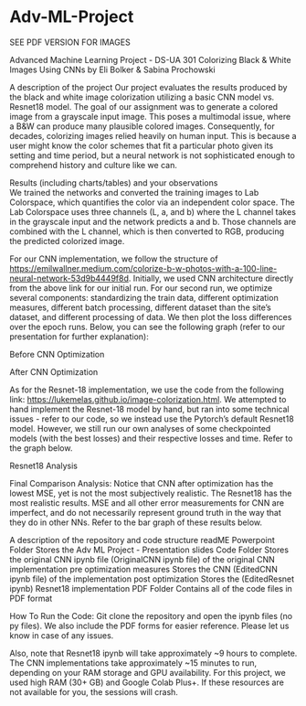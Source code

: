 # Adv-ML-Project

SEE PDF VERSION FOR IMAGES

Advanced Machine Learning Project - DS-UA 301
Colorizing Black & White Images Using CNNs by Eli Bolker & Sabina Prochowski

A description of the project
Our project evaluates the results produced by the black and white image colorization utilizing a basic CNN model vs. Resnet18 model. The goal of our assignment was to generate a colored image from a grayscale input image. This poses a multimodal issue, where a B&W can produce many plausible colored images. Consequently, for decades, colorizing images relied heavily on human input. This is because a user might know the color schemes that fit a particular photo given its setting and time period, but a neural network is not sophisticated enough to comprehend history and culture like we can.

Results (including charts/tables) and your observations  
We trained the networks and converted the training images to Lab Colorspace, which quantifies the color via an independent color space. The Lab Colorspace uses three channels (L, a, and b) where the L channel takes in the grayscale input and the network predicts a and b. Those channels are combined with the L channel, which is then converted to RGB, producing the predicted colorized image.

For our CNN implementation, we follow the structure of https://emilwallner.medium.com/colorize-b-w-photos-with-a-100-line-neural-network-53d9b4449f8d. Initially, we used CNN architecture directly from the above link for our initial run. For our second run, we optimize several components: standardizing the train data, different optimization measures, different batch processing, different dataset than the site’s dataset, and different processing of data. We then plot the loss differences over the epoch runs. 
Below, you can see the following graph (refer to our presentation for further explanation):

Before CNN Optimization



After CNN Optimization

As for the Resnet-18 implementation, we use the code from the following link:
https://lukemelas.github.io/image-colorization.html. We attempted to hand implement the Resnet-18 model by hand, but ran into some technical issues - refer to our code, so we instead use the Pytorch’s default Resnet18 model. However, we still run our own analyses of some checkpointed models (with the best losses) and their respective losses and time. Refer to the graph below.

Resnet18 Analysis

Final Comparison Analysis: Notice that CNN after optimization has the lowest MSE, yet is not the most subjectively realistic. The Resnet18 has the most realistic results. MSE and all other error measurements for CNN are imperfect, and do not necessarily represent ground
truth in the way that they do in other NNs. Refer to the bar graph of these results below.









A description of the repository and code structure
readME
Powerpoint Folder 
Stores the Adv ML Project - Presentation slides
Code Folder
Stores the original CNN ipynb file (OriginalCNN ipynb file) of the original CNN implementation pre optimization measures
Stores the CNN (EditedCNN ipynb file) of the implementation post optimization 
Stores the (EditedResnet ipynb) Resnet18 implementation
PDF Folder
Contains all of the code files in PDF format 

How To Run the Code: 
Git clone the repository and open the ipynb files (no py files). We also include the PDF forms for easier reference. Please let us know in case of any issues.

Also, note that Resnet18 ipynb will take approximately ~9 hours to complete. The CNN implementations take approximately ~15 minutes to run, depending on your RAM storage and GPU availability. For this project, we used high RAM (30+ GB) and Google Colab Plus+. If these resources are not available for you, the sessions will crash. 
